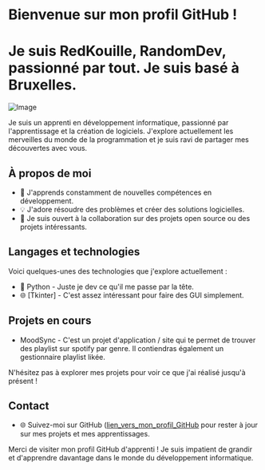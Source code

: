 # Bienvenue sur mon profil GitHub !

# Je suis RedKouille, RandomDev, passionné par tout. Je suis basé à Bruxelles.

![Image](https://cdn.discordapp.com/attachments/1097990225126490264/1149463007001325698/b7151964c81e6040.png)

Je suis un apprenti en développement informatique, passionné par l'apprentissage et la création de logiciels. J'explore actuellement les merveilles du monde de la programmation et je suis ravi de partager mes découvertes avec vous.

## À propos de moi

- 🌱 J'apprends constamment de nouvelles compétences en développement.
- 💡 J'adore résoudre des problèmes et créer des solutions logicielles.
- 👯 Je suis ouvert à la collaboration sur des projets open source ou des projets intéressants.

## Langages et technologies

Voici quelques-unes des technologies que j'explore actuellement :

- 🚀 Python - Juste je dev ce qu'il me passe par la tête.
- 🌐 [Tkinter] - C'est assez intéressant pour faire des GUI simplement.

## Projets en cours

- MoodSync - C'est un projet d'application / site qui te permet de trouver des playlist sur spotify par genre. Il contiendras également un gestionnaire playlist likée. 

N'hésitez pas à explorer mes projets pour voir ce que j'ai réalisé jusqu'à présent !

## Contact


- 🌐 Suivez-moi sur GitHub ([lien_vers_mon_profil_GitHub](https://github.com/RedKouilleOneDev) pour rester à jour sur mes projets et mes apprentissages.

Merci de visiter mon profil GitHub d'apprenti ! Je suis impatient de grandir et d'apprendre davantage dans le monde du développement informatique.
